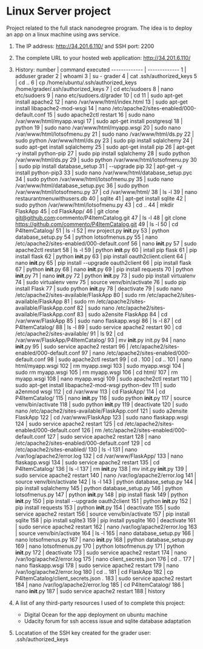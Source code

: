 # Linux Server project

Project related to the full stack nanodegree program.
The idea is to deploy an app on a linux machine using aws service.

1. The IP address: http://34.201.6.110/ and SSH port: 2200
2. The complete URL to your hosted web application: http://34.201.6.110/
3. History:
 number  | command executed
------------- | -------------
    1 | adduser grader
    2 | whoami
    3 | su - grader
    4 | cat .ssh/authorized_keys
    5 | cd ..
    6 | cp /home/ubuntu/.ssh/authorized_keys /home/grader/.ssh/authorized_keys
    7 | cd etc/sudoers
    8 | nano etc/sudoers
    9 | nano etc/sudoers.d/grader
   10 | cd
   11 | sudo apt-get install apache2
   12 | nano /var/www/html/index.html
   13 | sudo apt-get install libapache2-mod-wsgi
   14 | nano /etc/apache2/sites-enabled/000-default.conf
   15 | sudo apache2ctl restart
   16 | sudo nano /var/www/html/myapp.wsgi
   17 | sudo apt-get install postgresql
   18 | python
   19 | sudo nano /var/www/html/myapp.wsgi
   20 | sudo nano /var/www/html/lotsofmenu.py
   21 | sudo nano /var/www/html/ds.py
   22 | sudo python /var/www/html/ds.py
   23 | sudo pip install sqlalchemy
   24 | sudo apt-get install sqlalchemy
   25 | sudo apt-get install pip
   26 | apt-get -y install python-pip
   27 | sudo pip install sqlalchemy
   28 | sudo python /var/www/html/ds.py
   29 | sudo python /var/www/html/lotsofmenu.py
   30 | sudo pip install database_setup
   31 | --upgrade pip
   32 | apt-get -y install python-pip3
   33 | sudo nano /var/www/html/database_setup.pyc
   34 | sudo python /var/www/html/lotsofmenu.py
   35 | sudo nano /var/www/html/database_setup.pyc
   36 | sudo python /var/www/html/lotsofmenu.py
   37 | cd /var/www/html/
   38 | ls -l
   39 | nano restaurantmenuwithusers.db
   40 | sqlite
   41 | apt-get install sqlite
   42 | sudo python /var/www/html/lotsofmenu.py
   43 | cd ..
   44 | mkdir FlaskApp
   45 | cd FlaskApp/
   46 | git clone git@github.com:commento/P4ItemCatalog.git
   47 | ls -l
   48 | git clone https://github.com/commento/P4ItemCatalog.git
   49 | ls -l
   50 | cd P4ItemCatalog/
   51 | ls -l
   52 | mv project.py __init__.py
   53 | python database_setup.py
   54 | python lotsofmenus.py
   55 | nano /etc/apache2/sites-enabled/000-default.conf
   56 | nano __init__.py
   57 | sudo apache2ctl restart
   58 | ls -l
   59 | python __init__.py
   60 | intall pip flask
   61 | pip install flask
   62 | python __init__.py
   63 | pip install oauth2client.client
   64 | nano __init__.py
   65 | pip install --upgrade oauth2client
   66 | pip install flask
   67 | python __init__.py
   68 | nano __init__.py
   69 | pip install requests
   70 | python __init__.py
   71 | nano __init__.py
   72 | python __init__.py
   73 | sudo pip install virtualenv
   74 | sudo virtualenv venv
   75 | source venv/bin/activate
   76 | sudo pip install Flask
   77 | sudo python __init__.py
   78 | deactivate
   79 | sudo nano /etc/apache2/sites-available/FlaskApp
   80 | sudo rm /etc/apache2/sites-available/FlaskApp
   81 | sudo rm /etc/apache2/sites-available/FlaskApp.conf
   82 | sudo nano /etc/apache2/sites-available/FlaskApp.conf
   83 | sudo a2ensite FlaskApp
   84 | cd /var/www/FlaskApp
   85 | sudo nano flaskapp.wsgi
   86 | ls -l
   87 | cd P4ItemCatalog/
   88 | ls -l
   89 | sudo service apache2 restart
   90 | cd /etc/apache2/sites-available/
   91 | ls
   92 | cd /var/www/FlaskApp/P4ItemCatalog/
   93 | mv __init__.py init.py
   94 | nano __init__.py
   95 | sudo service apache2 restart
   96 | /etc/apache2/sites-enabled/000-default.conf
   97 | nano /etc/apache2/sites-enabled/000-default.conf
   98 | sudo apache2ctl restart
   99 | cd .
  100 | cd ..
  101 | nano html/myapp.wsgi
  102 | rm myapp.swgi
  103 | sudo myapp.wsgi
  104 | sudo rm myapp.wsgi
  105 | rm myapp.wsgi
  106 | cd html/
  107 | rm myapp.wsgi
  108 | nano myapp.wsgi
  109 | sudo apache2ctl restart
  110 | sudo apt-get install libapache2-mod-wsgi python-dev
  111 | sudo a2enmod wsgi
  112 | cd /var/www
  113 | cd FlaskApp/
  114 | cd P4ItemCatalog/
  115 | nano __init__.py
  116 | sudo python __init__.py
  117 | source venv/bin/activate
  118 | sudo python __init__.py
  119 | deactivate
  120 | sudo nano /etc/apache2/sites-available/FlaskApp.conf
  121 | sudo a2ensite FlaskApp
  122 | cd /var/www/FlaskApp
  123 | sudo nano flaskapp.wsgi
  124 | sudo service apache2 restart
  125 | cd /etc/apache2/sites-enabled/000-default.conf
  126 | rm /etc/apache2/sites-enabled/000-default.conf
  127 | sudo service apache2 restart
  128 | nano /etc/apache2/sites-enabled/000-default.conf
  129 | cd /etc/apache2/sites-enabled/
  130 | ls -l
  131 | nano /var/log/apache2/error.log
  132 | cd /var/www/FlaskApp/
  133 | nano flaskapp.wsgi
  134 | sudo service apache2 restart
  135 | cd P4ItemCatalog/
  136 | ls -l
  137 | rm __init__.py
  138 | mv init.py __init__.py
  139 | sudo service apache2 restart
  140 | nano /var/log/apache2/error.log
  141 | source venv/bin/activate
  142 | ls -l
  143 | python database_setup.py
  144 | pip install sqlalchemy
  145 | python database_setup.py
  146 | python lotsofmenus.py
  147 | python __init__.py
  148 | pip install flask
  149 | python __init__.py
  150 | pip install --upgrade oauth2client
  151 | python __init__.py
  152 | pip install requests
  153 | python __init__.py
  154 | deactivate
  155 | sudo service apache2 restart
  156 | source venv/bin/activate
  157 | pip install sqlite
  158 | pip install sqlite3
  159 | pip install pysqlite
  160 | deactivate
  161 | sudo service apache2 restart
  162 | nano /var/log/apache2/error.log
  163 | source venv/bin/activate
  164 | ls -l
  165 | nano database_setup.py
  166 | nano lotsofmenus.py
  167 | nano __init__.py
  168 | python database_setup.py
  169 | nano lotsofmenus.py
  170 | python lotsofmenus.py
  171 | python __init__.py
  172 | deactivate
  173 | sudo service apache2 restart
  174 | nano /var/log/apache2/error.log
  175 | nano client_secrets.json
  176 | cd ..
  177 | nano flaskapp.wsgi
  178 | sudo service apache2 restart
  179 | nano /var/log/apache2/error.log
  180 | cd ..
  181 | cd FlaskApp
  182 | cp P4ItemCatalog/client_secrets.json .
  183 | sudo service apache2 restart
  184 | nano /var/log/apache2/error.log
  185 | cd P4ItemCatalog/
  186 | nano __init__.py
  187 | sudo service apache2 restart
  188 | history

4. A list of any third-party resources I used of to complete this project:
	- Digital Ocean for the app deployment on ubuntu machine
	- Udacity forum for ssh access issue and sqlite database adaptation
5. Locatation of the SSH key created for the grader user: .ssh/authorized_keys
